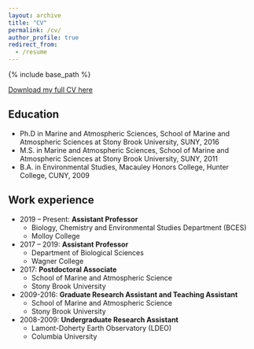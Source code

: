 ```yaml
---
layout: archive
title: "CV"
permalink: /cv/
author_profile: true
redirect_from:
  - /resume
---
```


{% include base_path %}

[Download my full CV here](http://lizsuter.github.io/files/CV_May2020.pdf)

## Education

* Ph.D in Marine and Atmospheric Sciences, School of Marine and Atmospheric Sciences at Stony Brook University, SUNY, 2016
* M.S. in Marine and Atmospheric Sciences, School of Marine and Atmospheric Sciences at Stony Brook University, SUNY, 2011
* B.A. in Environmental Studies, Macauley Honors College, Hunter College, CUNY, 2009



## Work experience

* 2019 – Present: **Assistant Professor**
	* Biology, Chemistry and Environmental Studies Department (BCES)
	* Molloy College
* 2017 – 2019: **Assistant Professor**
	* Department of Biological Sciences
	* Wagner College
* 2017:	**Postdoctoral Associate**
	* School of Marine and Atmospheric Science
	* Stony Brook University
* 2009-2016: **Graduate Research Assistant and Teaching Assistant**
	* School of Marine and Atmospheric Science
	* Stony Brook University
* 2008-2009: **Undergraduate Research Assistant**
	* Lamont-Doherty Earth Observatory (LDEO)
	* Columbia University
